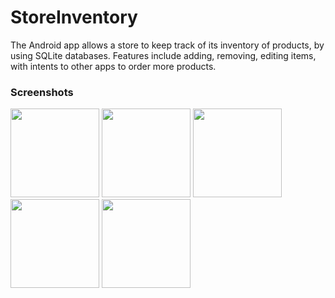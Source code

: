 # StoreInventory
The Android app allows a store to keep track of its inventory of products, by using SQLite databases. Features include adding, removing, editing items, with intents to other apps to order more products.

### Screenshots
<img src="https://imgur.com/09XKgyO.png" width="142">  <img src="https://imgur.com/wRhqfdl.png" width="142">
<img src="https://imgur.com/6qs9tw8.png" width="142">  <img src="https://imgur.com/3iwys90.png" width="142">
<img src="https://imgur.com/OTafbAE.png" width="142"> 
